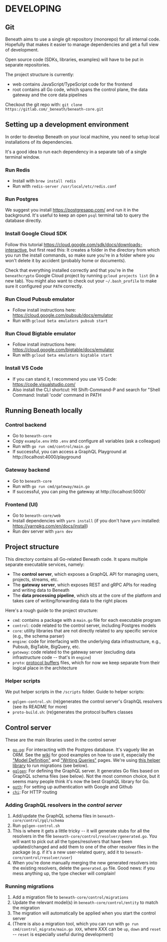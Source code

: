 # DEVELOPING

## Git

Beneath aims to use a single git repository (monorepo) for all internal code. Hopefully that makes it easier to manage dependencies and get a full view of development.

Open source code (SDKs, libraries, examples) will have to be put in separate repositories. 

The project structure is currently:

- web contains JavaScript/TypeScript code for the frontend
- root contains all Go code, which spans the control plane, the data gateway and the core data pipelines

Checkout the git repo with: `git clone https://gitlab.com/_beneath/beneath-core.git`

## Setting up a development environment

In order to develop Beneath on your local machine, you need to setup local installations of its dependencies.

It's a good idea to run each dependency in a separate tab of a single terminal window.

### Run Redis

- Install with `brew install redis`
- Run with `redis-server /usr/local/etc/redis.conf`

### Run Postgres

We suggest you install https://postgresapp.com/ and run it in the background. It's useful to keep an open `psql` terminal tab to query the database directly.

### Install Google Cloud SDK

Follow this tutorial https://cloud.google.com/sdk/docs/downloads-interactive, but first read this: It creates a folder in the directory from which you run the install commands, so make sure you're in a folder where you won't delete it by accident (probably home or documents). 

Check that everything installed correctly and that you're in the `beneathcrypto` Google Cloud project by running `gcloud projects list` (in a new tab). You might also want to check out your `~/.bash_profile` to make sure it configured your `PATH` correctly.

### Run Cloud Pubsub emulator

- Follow install instructions here: https://cloud.google.com/pubsub/docs/emulator
- Run with `gcloud beta emulators pubsub start`

### Run Cloud Bigtable emulator

- Follow install instructions here: https://cloud.google.com/bigtable/docs/emulator
- Run with `gcloud beta emulators bigtable start`

### Install VS Code

- If you can stand it, I recommend you use VS Code: https://code.visualstudio.com/
- Also install the CLI shortcut: Hit Shift-Command-P and search for "Shell Command: Install 'code' command in PATH

## Running Beneath locally

### Control backend

- Go to `beneath-core`
- Copy `example.env` into `.env` and configure all variables (ask a colleague)
- Run with `go run cmd/control/main.go`
- If successful, you can access a GraphQL Playground at http://localhost:4000/playground

### Gateway backend

- Go to `beneath-core`
- Run with `go run cmd/gateway/main.go`
- If successful, you can ping the gateway at http://localhost:5000/

### Frontend (UI)

- Go to `beneath-core/web`
- Install dependencies with `yarn install` (if you don't have `yarn` installed: https://yarnpkg.com/en/docs/install)
- Run dev server with `yarn dev`

## Project structure

This directory contains all Go-related Beneath code. It spans multiple separate executable services, namely:

- The **control server**, which exposes a GraphQL API for managing users, projects, streams, etc.
- The **gateway server**, which exposes REST and gRPC APIs for reading and writing data to Beneath
- The **data processing pipeline**, which sits at the core of the platform and takes care of writing/forwarding data to the right places

Here's a rough guide to the project structure:

- `cmd`: contains a package with a `main.go` file for each executable program
- `control`: code related to the control server, including Postgres models
- `core`: utility libraries that are not directly related to any specific service (e.g., the schema parser)
- `engine`: code for interfacing with the underlying data infrastructure, e.g., Pubsub, BigTable, BigQuery, etc.
- `gateway`: code related to the gateway server (excluding data infrastructure code -- that's in `engine`)
- `proto`: [protocol buffers](https://developers.google.com/protocol-buffers/) files, which for now we keep separate from their logical place in the architecture

### Helper scripts

We put helper scripts in the `/scripts` folder. Guide to helper scripts:

- `gqlgen-control.sh`: (re)generates the control server's GraphQL resolvers (see its README for more)
- `proto-build.sh`: (re)generates the protocol buffers classes

## Control server

These are the main libraries used in the control server

- [`go-pg`](https://github.com/go-pg/pg): For interacting with the Postgres database. It's vaguely like an ORM. See the [wiki](https://github.com/go-pg/pg/v9/wiki) for good examples on how to use it, especially the ["Model Definition"](https://github.com/go-pg/pg/v9/wiki/Model-Definition) and ["Writing Queries"](https://github.com/go-pg/pg/v9/wiki/Writing-Queries) pages. We're using [this helper library](https://github.com/go-pg/migrations/v7) to run migrations (see below). 
- [`gqlgen`](https://gqlgen.com/): For defining the GraphQL server. It generates Go files based on GraphQL schema files (see below). Not the most common choice, but it seems many people think it's now the best GraphQL library for Go.
- [`goth`](https://github.com/markbates/goth): For setting up authentication with Google and Github
- [`chi`](https://github.com/go-chi/chi): For HTTP routing

### Adding GraphQL resolvers in the *control server*

1. Add/update the GraphQL schema files in `beneath-core/control/gql/schema`
2. Run `gqlgen-control.sh`
3. This is where it gets a little tricky -- it will generate stubs for all the resolvers in the file `beneath-core/control/resolver/generated.go`. You will want to pick out all the types/resolvers that have been updated/changed and add them to one of the other resolver files in the package (e.g. if it's a new user-related query, add it to `beneath-core/control/resolver/user`)
4. When you're done manually merging the new generated resolvers into the existing resolvers, delete the `generated.go` file. Good news: if you mess anything up, the type checker will complain!

### Running migrations

1. Add a migration file to `beneath-core/control/migrations`
2. Update the relevant model(s) in `beneath-core/control/entity` to match the migration
3. The migration will automatically be applied when you start the control server
4. (There is also a migration tool, which you can run with `go run cmd/control_migrate/main.go XXX`, where XXX can be `up`, `down` and `reset` -- `reset` is especially useful during development)
